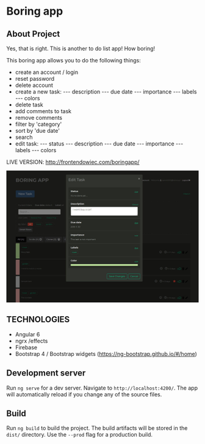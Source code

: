 # Boring app

## About Project

Yes, that is right. This is another to do list app! How boring!

This boring app allows you to do the following things:

- create an account / login
- reset password
- delete account
- create a new task:
  --- description
  --- due date
  --- importance
  --- labels
  --- colors
- delete task
- add comments to task
- remove comments
- filter by 'category'
- sort by 'due date'
- search
- edit task:
  --- status
  --- description
  --- due date
  --- importance
  --- labels
  --- colors

LIVE VERSION: http://frontendowiec.com/boringapp/

![myimage-alt-tag](https://github.com/idVarNew/boringapp/blob/master/src/assets/boringapp.jpg?raw=true)

## TECHNOLOGIES

- Angular 6
- ngrx /effects
- Firebase
- Bootstrap 4 / Bootstrap widgets (https://ng-bootstrap.github.io/#/home)

## Development server

Run `ng serve` for a dev server. Navigate to `http://localhost:4200/`. The app will automatically reload if you change any of the source files.

## Build

Run `ng build` to build the project. The build artifacts will be stored in the `dist/` directory. Use the `--prod` flag for a production build.

